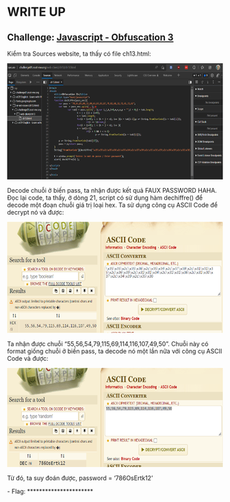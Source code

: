 # WRITE UP

## Challenge: [Javascript - Obfuscation 3](https://www.root-me.org/en/Challenges/Web-Client/Javascript-Obfuscation-3)

Kiểm tra Sources website, ta thấy có file ch13.html:

<img src="./media/image1.png" style="width:6.5in;height:2.82083in" alt="Text Description automatically generated" />

Decode chuỗi ở biến pass, ta nhận được kết quả FAUX PASSWORD HAHA. Đọc lại code, ta thấy, ở dòng 21, script có sử dụng hàm dechiffre() để decode một đoạn chuỗi giá trị loại hex. Ta sử dụng công cụ ASCII Code để decrypt nó và được:

<img src="./media/image2.png" style="width:6.5in;height:2.70417in" alt="Graphical user interface, text Description automatically generated" />

Ta nhận được chuỗi “55,56,54,79,115,69,114,116,107,49,50”. Chuỗi này có format giống chuỗi ở biến pass, ta decode nó một lần nữa với công cụ ASCII Code và được:

<img src="./media/image3.png" style="width:6.5in;height:2.40139in" alt="Graphical user interface, application Description automatically generated" />

Từ đó, ta suy đoán được, password = ‘786OsErtk12’

\- Flag: \*\*\*\*\*\*\*\*\*\*\*\*\*\*\*\*\*\*\*\*\*\*
